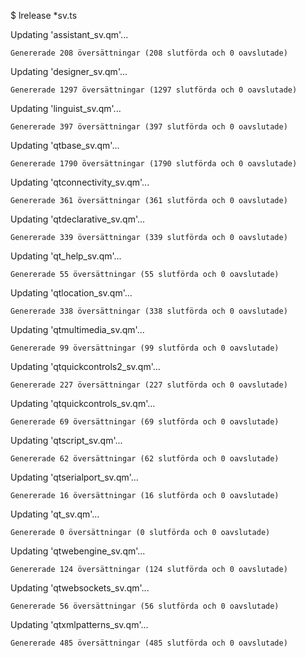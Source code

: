 $ lrelease *sv.ts

Updating 'assistant_sv.qm'...

    Genererade 208 översättningar (208 slutförda och 0 oavslutade)

    
Updating 'designer_sv.qm'...

    Genererade 1297 översättningar (1297 slutförda och 0 oavslutade)

    
Updating 'linguist_sv.qm'...

    Genererade 397 översättningar (397 slutförda och 0 oavslutade)

    
Updating 'qtbase_sv.qm'...

    Genererade 1790 översättningar (1790 slutförda och 0 oavslutade)

    
Updating 'qtconnectivity_sv.qm'...

    Genererade 361 översättningar (361 slutförda och 0 oavslutade)
    
    
Updating 'qtdeclarative_sv.qm'...

    Genererade 339 översättningar (339 slutförda och 0 oavslutade)
    
    
Updating 'qt_help_sv.qm'...

    Genererade 55 översättningar (55 slutförda och 0 oavslutade)

    
Updating 'qtlocation_sv.qm'...

    Genererade 338 översättningar (338 slutförda och 0 oavslutade)

    
Updating 'qtmultimedia_sv.qm'...

    Genererade 99 översättningar (99 slutförda och 0 oavslutade)

    
Updating 'qtquickcontrols2_sv.qm'...

    Genererade 227 översättningar (227 slutförda och 0 oavslutade)
    
Updating 'qtquickcontrols_sv.qm'...

    Genererade 69 översättningar (69 slutförda och 0 oavslutade)

    
Updating 'qtscript_sv.qm'...

    Genererade 62 översättningar (62 slutförda och 0 oavslutade)

    
Updating 'qtserialport_sv.qm'...

    Genererade 16 översättningar (16 slutförda och 0 oavslutade)
    

    
Updating 'qt_sv.qm'...

    Genererade 0 översättningar (0 slutförda och 0 oavslutade)

    
Updating 'qtwebengine_sv.qm'...

    Genererade 124 översättningar (124 slutförda och 0 oavslutade)

    
Updating 'qtwebsockets_sv.qm'...

    Genererade 56 översättningar (56 slutförda och 0 oavslutade)

    
Updating 'qtxmlpatterns_sv.qm'...

    Genererade 485 översättningar (485 slutförda och 0 oavslutade)
    

